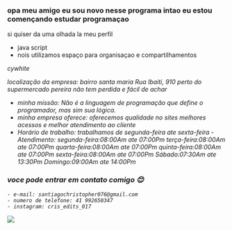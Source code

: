 ### opa meu amigo eu sou novo nesse programa intao eu estou començando estudar programaçao 
si quiser da uma olhada la meu perfil
- java script
- nois utilizamos espaço para organisaçao e compartilhamentos

 <em>cywhite

localização da empresa: bairro santa maria Rua Ibaiti, 910 perto do supermercado pereira
não tem perdida e fácil de achar
- minha missão: Não é a linguagem de programação que define o programador, mas sim sua
lógica.
- minha empresa oferece: oferecemos qualidade no sites melhores acessos e melhor
atendimento ao cliente
- Horário de trabalho: trabalhamos de segunda-feira ate sexta-feira
-Atendimento:
 segunda-feira:08:00Am ate 07:00Pm
 terça-feira:08:00Am ate 07:00Pm
 quarta-feira:08:00Am ate 07:00Pm
 quinta-feira:08:00Am ate 07:00Pm
 sexta-feira:08:00Am ate 07:00Pm
 Sábado:07:30Am ate 13:30Pm
 Domingo:09:00Am ate 14:00Pm
### voce pode entrar em contato comigo 😊 
	- e-mail: santiagochristopher076@gmail.com
	- numero de telefone: 41 992650347
	- instagram: cris_edits_017
![](https://media.tenor.com/ZXOGYiLIFLUAAAAC/nikoversogif-niko-do-discord-gif.gif)
	
